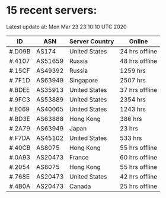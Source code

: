 # 15 recent servers:

Latest update at: Mon Mar 23 23:10:10 UTC 2020

| ID | ASN | Server Country | Online |
| -- | --- | -------------- | ------ |
| #.D09B | AS174 | United States | 24 hrs offline |
| #.4107 | AS51659 | Russia | 48 hrs offline |
| #.15CF | AS49392 | Russia | 1259 hrs |
| #.7F1D | AS63949 | Singapore | 2507 hrs |
| #.BDEE | AS35913 | United States | 37 hrs offline |
| #.9FC3 | AS53889 | United States | 2354 hrs |
| #.E069 | AS40065 | United States | 1243 hrs |
| #.BD3E | AS63888 | Hong Kong | 386 hrs |
| #.2A79 | AS63949 | Japan | 23 hrs |
| #.F7DA | AS45102 | United States | 533 hrs |
| #.40CB | AS8075 | Hong Kong | 55 hrs offline |
| #.0A93 | AS20473 | France | 60 hrs offline |
| #.2054 | AS8075 | Hong Kong | 55 hrs offline |
| #.768E | AS20473 | United States | 42 hrs offline |
| #.4B0A | AS20473 | Canada | 25 hrs offline |


